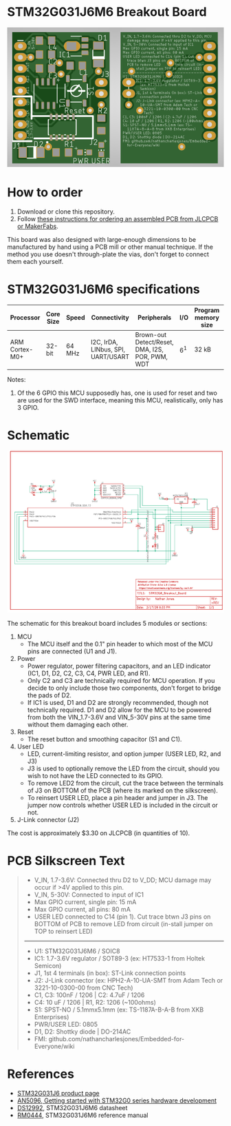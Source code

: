 # STM32G031J6M6 Breakout Board
![](https://github.com/nathancharlesjones/STM32G0-Breakout-Boards/blob/master/STM32G031J6M6_PCB.png)

# How to order
1. Download or clone this repository.
2. Follow [these instructions for ordering an assembled PCB from JLCPCB or MakerFabs](https://github.com/nathancharlesjones/Embedded-for-Everyone/wiki/3.-Building-a-circuit-on-a-PCB-and-connecting-it-to-the-rest-of-the-embedded-device#ordering-an-assembled-pcb).

This board was also designed with large-enough dimensions to be manufactured by hand using a PCB mill or other manual technique. If the method you use doesn't through-plate the vias, don't forget to connect them each yourself.

# STM32G031J6M6 specifications
|Processor|Core Size|Speed|Connectivity|Peripherals|I/O|Program memory size|RAM size|Data converters|
|---|---|---|---|---|---|---|---|---|
|ARM Cortex-M0+|32-bit|64 MHz|I2C, IrDA, LINbus, SPI, UART/USART|Brown-out Detect/Reset, DMA, I2S, POR, PWM, WDT|6<sup>1</sup>|32 kB|8 kB|ADC: 8x 12-bit|

Notes:
1. Of the 6 GPIO this MCU supposedly has, one is used for reset and two are used for the SWD interface, meaning this MCU, realistically, only has 3 GPIO.

# Schematic
![](https://github.com/nathancharlesjones/STM32G0-Breakout-Boards/blob/master/STM32G031J6M6_Schematic.png)

The schematic for this breakout board includes 5 modules or sections:
1. MCU
   - The MCU itself and the 0.1" pin header to which most of the MCU pins are connected (U1 and J1).
2. Power 
   - Power regulator, power filtering capacitors, and an LED indicator (IC1, D1, D2, C2, C3, C4, PWR LED, and R1).
   - Only C2 and C3 are technically required for MCU operation. If you decide to only include those two components, don't forget to bridge the pads of D2.
   - If IC1 is used, D1 and D2 are strongly recommended, though not technically required. D1 and D2 allow for the MCU to be powered from both the VIN_1.7-3.6V and VIN_5-30V pins at the same time without them damaging each other.
3. Reset
   - The reset button and smoothing capacitor (S1 and C1).
4. User LED
   - LED, current-limiting resistor, and option jumper (USER LED, R2, and J3)
   - J3 is used to optionally remove the LED from the circuit, should you wish to not have the LED connected to its GPIO.
   - To remove LED2 from the circuit, cut the trace between the terminals of J3 on BOTTOM of the PCB (where its marked on the silkscreen).
   - To reinsert USER LED, place a pin header and jumper in J3. The jumper now controls whether USER LED is included in the circuit or not.
5. J-Link connector (J2)

The cost is approximately $3.30 on JLCPCB (in quantities of 10).

# PCB Silkscreen Text
> - V_IN, 1.7-3.6V: Connected thru D2 to V_DD; MCU damage may occur if >4V applied to this pin.
> - V_IN, 5-30V: Connected to input of IC1
> - Max GPIO current, single pin: 15 mA
> - Max GPIO current, all pins: 80 mA
> - USER LED connected to C14 (pin 1). Cut trace btwn J3 pins on BOTTOM of PCB to remove LED from circuit (in-stall jumper on TOP to reinsert LED)
> ------------------------------
> - U1: STM32G031J6M6 / SOIC8
> - IC1: 1.7-3.6V regulator / SOT89-3 (ex: HT7533-1 from Holtek Semicon)
> - J1, 1st 4 terminals (in box): ST-Link connection points
> - J2: J-Link connector (ex: HPH2-A-10-UA-SMT from Adam Tech or 3221-10-0300-00 from CNC Tech)
> - C1, C3: 100nF / 1206  | C2: 4.7uF / 1206
> - C4: 10 uF / 1206      | R1, R2: 1206 (~100ohms)
> - S1: SPST-NO / 5.1mmx5.1mm (ex: TS-1187A-B-A-B from XKB Enterprises)
> - PWR/USER LED: 0805
> - D1, D2: Shottky diode | DO-214AC
> - FMI: github.com/nathancharlesjones/Embedded-for-Everyone/wiki

# References
- [STM32G031J6 product page](https://www.st.com/content/st_com/en/products/microcontrollers-microprocessors/stm32-32-bit-arm-cortex-mcus/stm32-mainstream-mcus/stm32g0-series/stm32g0x1/stm32g031j6.html)
- [AN5096, Getting started with STM32G0 series hardware development](https://www.st.com/resource/en/application_note/dm00443870.pdf)
- [DS12992](https://www.st.com/resource/en/datasheet/stm32g031j6.pdf), STM32G031J6M6 datasheet
- [RM0444](https://www.st.com/resource/en/reference_manual/dm00371828.pdf), STM32G031J6M6 reference manual
